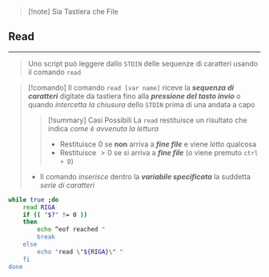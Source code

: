 >[!note] Sia Tastiera che File
## Read
---
>Uno script può leggere dallo `STDIN` delle sequenze di caratteri usando il comando `read`

>[!comando]
>Il comando `read [var name]` riceve la ***sequenza di caratteri*** digitate da tastiera fino alla ***pressione del tasto invio*** o quando *intercetta la chiusura* dello `STDIN` prima di una andata a capo
>>[!summary] Casi Possibili
>>La `read` restituisce un risultato che indica *come è avvenuta la lettura*
>>- Restituisce $0$ se **non** arriva a ***fine file*** e viene *letto* qualcosa
>>- Restituisce $>0$ se si arriva a ***fine file*** (o viene premuto `ctrl + D`)
>- Il comando *inserisce* dentro la ***variabile specificata*** la suddetta *serie di caratteri*

``` bash
while true ;do 
	read RIGA 
	if (( "$?" != 0 )) 
	then 
		echo “eof reached " 
		break 
	else 
		echo "read \"${RIGA}\" " 
	fi 
done
```
